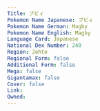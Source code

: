 ```yaml
---
﻿Title: ブビィ
Pokemon Name Japanese: ブビィ
Pokemon Name German: Magby
Pokemon Name English: Magby
Language Card: Japanese
National Dex Number: 240
Region: Johto
Regional Form: false
Additional Form: false
Mega: false
Gigantamax: false
Cover: false
Link: 
Owned: 
---
```

